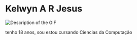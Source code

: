 # Kelwyn A R Jesus

<img src="KAR0BR/KAR0BR/welcome-header.gif" alt="Description of the GIF" />

tenho 18 anos,
sou estou cursando Ciencias da Computação